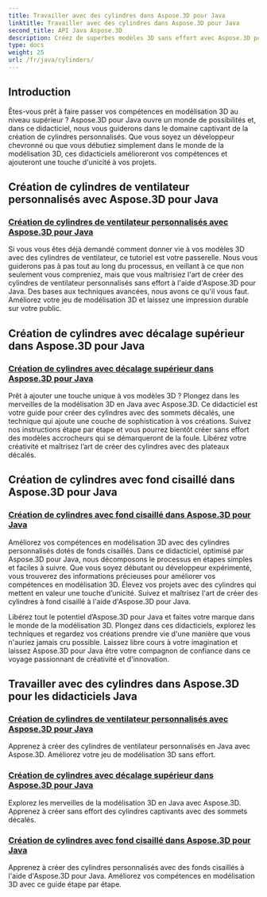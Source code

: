 ```yaml
---
title: Travailler avec des cylindres dans Aspose.3D pour Java
linktitle: Travailler avec des cylindres dans Aspose.3D pour Java
second_title: API Java Aspose.3D
description: Créez de superbes modèles 3D sans effort avec Aspose.3D pour Java ! Apprenez à créer des cylindres de ventilateur, des cylindres supérieurs décalés et des cylindres inférieurs cisaillés avec des didacticiels.
type: docs
weight: 25
url: /fr/java/cylinders/
---
```

## Introduction

Êtes-vous prêt à faire passer vos compétences en modélisation 3D au niveau supérieur ? Aspose.3D pour Java ouvre un monde de possibilités et, dans ce didacticiel, nous vous guiderons dans le domaine captivant de la création de cylindres personnalisés. Que vous soyez un développeur chevronné ou que vous débutiez simplement dans le monde de la modélisation 3D, ces didacticiels amélioreront vos compétences et ajouteront une touche d'unicité à vos projets.

## Création de cylindres de ventilateur personnalisés avec Aspose.3D pour Java

### [Création de cylindres de ventilateur personnalisés avec Aspose.3D pour Java](./creating-fan-cylinders/)

Si vous vous êtes déjà demandé comment donner vie à vos modèles 3D avec des cylindres de ventilateur, ce tutoriel est votre passerelle. Nous vous guiderons pas à pas tout au long du processus, en veillant à ce que non seulement vous compreniez, mais que vous maîtrisiez l'art de créer des cylindres de ventilateur personnalisés sans effort à l'aide d'Aspose.3D pour Java. Des bases aux techniques avancées, nous avons ce qu'il vous faut. Améliorez votre jeu de modélisation 3D et laissez une impression durable sur votre public.

## Création de cylindres avec décalage supérieur dans Aspose.3D pour Java

### [Création de cylindres avec décalage supérieur dans Aspose.3D pour Java](./creating-cylinders-with-offset-top/)

Prêt à ajouter une touche unique à vos modèles 3D ? Plongez dans les merveilles de la modélisation 3D en Java avec Aspose.3D. Ce didacticiel est votre guide pour créer des cylindres avec des sommets décalés, une technique qui ajoute une couche de sophistication à vos créations. Suivez nos instructions étape par étape et vous pourrez bientôt créer sans effort des modèles accrocheurs qui se démarqueront de la foule. Libérez votre créativité et maîtrisez l’art de créer des cylindres avec des plateaux décalés.

## Création de cylindres avec fond cisaillé dans Aspose.3D pour Java

### [Création de cylindres avec fond cisaillé dans Aspose.3D pour Java](./creating-cylinders-with-sheared-bottom/)

Améliorez vos compétences en modélisation 3D avec des cylindres personnalisés dotés de fonds cisaillés. Dans ce didacticiel, optimisé par Aspose.3D pour Java, nous décomposons le processus en étapes simples et faciles à suivre. Que vous soyez débutant ou développeur expérimenté, vous trouverez des informations précieuses pour améliorer vos compétences en modélisation 3D. Élevez vos projets avec des cylindres qui mettent en valeur une touche d’unicité. Suivez et maîtrisez l'art de créer des cylindres à fond cisaillé à l'aide d'Aspose.3D pour Java.

Libérez tout le potentiel d’Aspose.3D pour Java et faites votre marque dans le monde de la modélisation 3D. Plongez dans ces didacticiels, explorez les techniques et regardez vos créations prendre vie d'une manière que vous n'auriez jamais cru possible. Laissez libre cours à votre imagination et laissez Aspose.3D pour Java être votre compagnon de confiance dans ce voyage passionnant de créativité et d'innovation.
## Travailler avec des cylindres dans Aspose.3D pour les didacticiels Java
### [Création de cylindres de ventilateur personnalisés avec Aspose.3D pour Java](./creating-fan-cylinders/)
Apprenez à créer des cylindres de ventilateur personnalisés en Java avec Aspose.3D. Améliorez votre jeu de modélisation 3D sans effort.
### [Création de cylindres avec décalage supérieur dans Aspose.3D pour Java](./creating-cylinders-with-offset-top/)
Explorez les merveilles de la modélisation 3D en Java avec Aspose.3D. Apprenez à créer sans effort des cylindres captivants avec des sommets décalés.
### [Création de cylindres avec fond cisaillé dans Aspose.3D pour Java](./creating-cylinders-with-sheared-bottom/)
Apprenez à créer des cylindres personnalisés avec des fonds cisaillés à l'aide d'Aspose.3D pour Java. Améliorez vos compétences en modélisation 3D avec ce guide étape par étape.